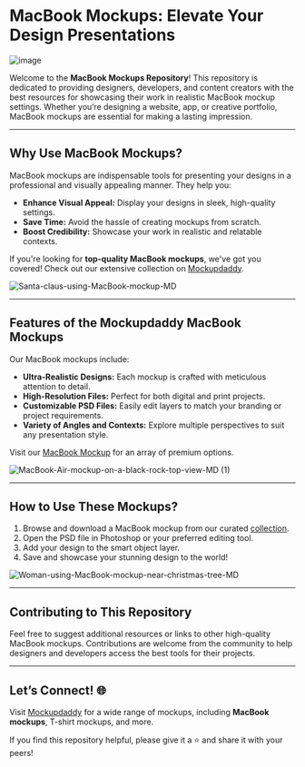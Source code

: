 # MacBook Mockups: Elevate Your Design Presentations
![image](https://github.com/user-attachments/assets/9f8f7bb3-966f-4db7-8211-07c86ea816a9)

Welcome to the **MacBook Mockups Repository**! This repository is dedicated to providing designers, developers, and content creators with the best resources for showcasing their work in realistic MacBook mockup settings. Whether you’re designing a website, app, or creative portfolio, MacBook mockups are essential for making a lasting impression. 

---

## Why Use MacBook Mockups?

MacBook mockups are indispensable tools for presenting your designs in a professional and visually appealing manner. They help you:  
- **Enhance Visual Appeal:** Display your designs in sleek, high-quality settings.  
- **Save Time:** Avoid the hassle of creating mockups from scratch.  
- **Boost Credibility:** Showcase your work in realistic and relatable contexts.  

If you're looking for **top-quality MacBook mockups**, we've got you covered! Check out our extensive collection on [Mockupdaddy](https://www.mockupdaddy.com/).

![Santa-claus-using-MacBook-mockup-MD](https://github.com/user-attachments/assets/1b23de18-a4a1-4454-bbc0-dd3bc7e4ea79)

---

## Features of the Mockupdaddy MacBook Mockups

Our MacBook mockups include:  
- **Ultra-Realistic Designs:** Each mockup is crafted with meticulous attention to detail.  
- **High-Resolution Files:** Perfect for both digital and print projects.  
- **Customizable PSD Files:** Easily edit layers to match your branding or project requirements.  
- **Variety of Angles and Contexts:** Explore multiple perspectives to suit any presentation style.  

Visit our [MacBook Mockup](https://www.mockupdaddy.com/Macbook-mockup) for an array of premium options.

![MacBook-Air-mockup-on-a-black-rock-top-view-MD (1)](https://github.com/user-attachments/assets/4d828af1-23cf-41ac-b461-6695d763f00c)

---

## How to Use These Mockups?

1. Browse and download a MacBook mockup from our curated [collection](https://www.mockupdaddy.com/Macbook-mockup).  
2. Open the PSD file in Photoshop or your preferred editing tool.  
3. Add your design to the smart object layer.  
4. Save and showcase your stunning design to the world!  

![Woman-using-MacBook-mockup-near-christmas-tree-MD](https://github.com/user-attachments/assets/2f1544c5-1440-4bf2-9578-eac2d84c7de4)

---

## Contributing to This Repository

Feel free to suggest additional resources or links to other high-quality MacBook mockups. Contributions are welcome from the community to help designers and developers access the best tools for their projects.

---

## Let’s Connect! 🌐  

Visit [Mockupdaddy](https://www.mockupdaddy.com) for a wide range of mockups, including **MacBook mockups**, T-shirt mockups, and more.  

If you find this repository helpful, please give it a ⭐ and share it with your peers!
